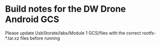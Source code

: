 # Build notes for the DW Drone Android GCS

Please update UsbStorate/labs/Module 1 GCS/files with the correct rootfs-*.tar.xz files before running


